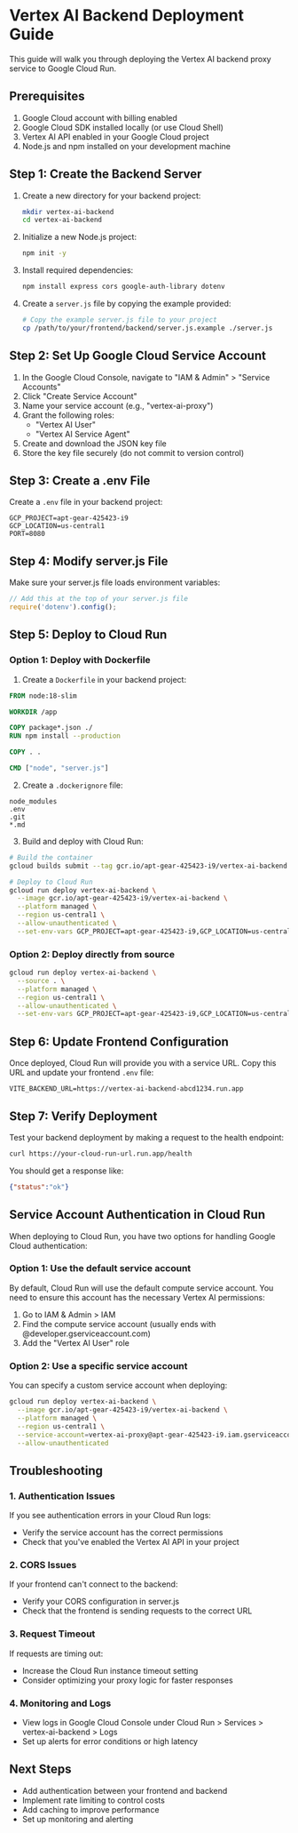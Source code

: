 
# Vertex AI Backend Deployment Guide

This guide will walk you through deploying the Vertex AI backend proxy service to Google Cloud Run.

## Prerequisites

1. Google Cloud account with billing enabled
2. Google Cloud SDK installed locally (or use Cloud Shell)
3. Vertex AI API enabled in your Google Cloud project
4. Node.js and npm installed on your development machine

## Step 1: Create the Backend Server

1. Create a new directory for your backend project:
   ```bash
   mkdir vertex-ai-backend
   cd vertex-ai-backend
   ```

2. Initialize a new Node.js project:
   ```bash
   npm init -y
   ```

3. Install required dependencies:
   ```bash
   npm install express cors google-auth-library dotenv
   ```

4. Create a `server.js` file by copying the example provided:
   ```bash
   # Copy the example server.js file to your project
   cp /path/to/your/frontend/backend/server.js.example ./server.js
   ```

## Step 2: Set Up Google Cloud Service Account

1. In the Google Cloud Console, navigate to "IAM & Admin" > "Service Accounts"
2. Click "Create Service Account"
3. Name your service account (e.g., "vertex-ai-proxy")
4. Grant the following roles:
   - "Vertex AI User"
   - "Vertex AI Service Agent"
5. Create and download the JSON key file
6. Store the key file securely (do not commit to version control)

## Step 3: Create a .env File

Create a `.env` file in your backend project:

```
GCP_PROJECT=apt-gear-425423-i9
GCP_LOCATION=us-central1
PORT=8080
```

## Step 4: Modify server.js File

Make sure your server.js file loads environment variables:

```javascript
// Add this at the top of your server.js file
require('dotenv').config();
```

## Step 5: Deploy to Cloud Run

### Option 1: Deploy with Dockerfile

1. Create a `Dockerfile` in your backend project:

```dockerfile
FROM node:18-slim

WORKDIR /app

COPY package*.json ./
RUN npm install --production

COPY . .

CMD ["node", "server.js"]
```

2. Create a `.dockerignore` file:
```
node_modules
.env
.git
*.md
```

3. Build and deploy with Cloud Run:
```bash
# Build the container
gcloud builds submit --tag gcr.io/apt-gear-425423-i9/vertex-ai-backend

# Deploy to Cloud Run
gcloud run deploy vertex-ai-backend \
  --image gcr.io/apt-gear-425423-i9/vertex-ai-backend \
  --platform managed \
  --region us-central1 \
  --allow-unauthenticated \
  --set-env-vars GCP_PROJECT=apt-gear-425423-i9,GCP_LOCATION=us-central1
```

### Option 2: Deploy directly from source

```bash
gcloud run deploy vertex-ai-backend \
  --source . \
  --platform managed \
  --region us-central1 \
  --allow-unauthenticated \
  --set-env-vars GCP_PROJECT=apt-gear-425423-i9,GCP_LOCATION=us-central1
```

## Step 6: Update Frontend Configuration

Once deployed, Cloud Run will provide you with a service URL. Copy this URL and update your frontend `.env` file:

```
VITE_BACKEND_URL=https://vertex-ai-backend-abcd1234.run.app
```

## Step 7: Verify Deployment

Test your backend deployment by making a request to the health endpoint:

```bash
curl https://your-cloud-run-url.run.app/health
```

You should get a response like:
```json
{"status":"ok"}
```

## Service Account Authentication in Cloud Run

When deploying to Cloud Run, you have two options for handling Google Cloud authentication:

### Option 1: Use the default service account

By default, Cloud Run will use the default compute service account. You need to ensure this account has the necessary Vertex AI permissions:

1. Go to IAM & Admin > IAM
2. Find the compute service account (usually ends with @developer.gserviceaccount.com)
3. Add the "Vertex AI User" role

### Option 2: Use a specific service account

You can specify a custom service account when deploying:

```bash
gcloud run deploy vertex-ai-backend \
  --image gcr.io/apt-gear-425423-i9/vertex-ai-backend \
  --platform managed \
  --region us-central1 \
  --service-account=vertex-ai-proxy@apt-gear-425423-i9.iam.gserviceaccount.com \
  --allow-unauthenticated
```

## Troubleshooting

### 1. Authentication Issues

If you see authentication errors in your Cloud Run logs:
- Verify the service account has the correct permissions
- Check that you've enabled the Vertex AI API in your project

### 2. CORS Issues

If your frontend can't connect to the backend:
- Verify your CORS configuration in server.js
- Check that the frontend is sending requests to the correct URL

### 3. Request Timeout

If requests are timing out:
- Increase the Cloud Run instance timeout setting
- Consider optimizing your proxy logic for faster responses

### 4. Monitoring and Logs

- View logs in Google Cloud Console under Cloud Run > Services > vertex-ai-backend > Logs
- Set up alerts for error conditions or high latency

## Next Steps

- Add authentication between your frontend and backend
- Implement rate limiting to control costs
- Add caching to improve performance
- Set up monitoring and alerting
